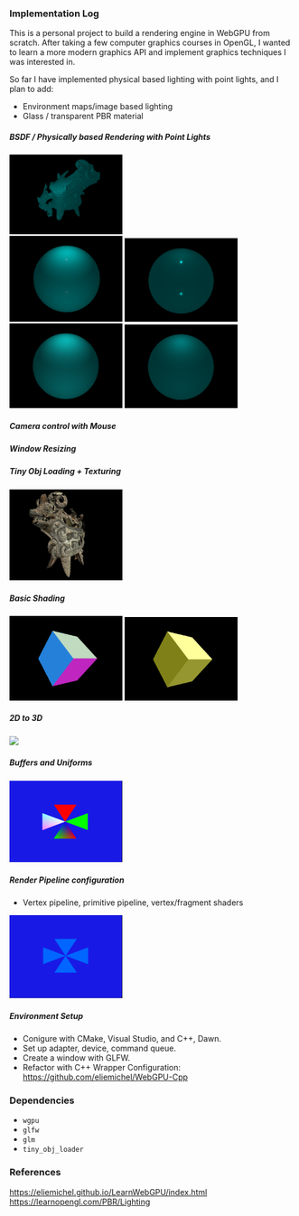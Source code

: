 ### Implementation Log

This is a personal project to build a rendering engine in WebGPU from scratch.
After taking a few computer graphics courses in OpenGL, I wanted to learn a more modern graphics API and 
implement graphics techniques I was interested in.

So far I have implemented physical based lighting with point lights, and
I plan to add:
- Environment maps/image based lighting
- Glass / transparent PBR material


##### BSDF / Physically based Rendering with Point Lights
<img src="readmeImages/ewer_pointLightPBR.png" width="200"/>  
<br>
<img src="readmeImages/r0.1m0.1.png" width="200"/>
<img src="readmeImages/r0.1m0.9.png" width="200"/>
<img src="readmeImages/r0.9m0.1.png" width="200"/>
<img src="readmeImages/r0.9m0.9.png" width="200"/>

##### Camera control with Mouse
##### Window Resizing

##### Tiny Obj Loading + Texturing
<img src="readmeImages/liddedEwer.png" width="200"/>

##### Basic Shading
<img src="readmeImages/normals.png" width="200"/> <img src="readmeImages/basicLighting.png" width="200"/> 

##### 2D to 3D
<img src="readmeImages/rotate.gif" width="200"/>

##### Buffers and Uniforms

<img src="readmeImages/buffers.png" width="200"/>

##### Render Pipeline configuration
- Vertex pipeline, primitive pipeline, vertex/fragment shaders

 
<img src="readmeImages/firstTriangles.png" width="200"/>

##### Environment Setup
- Conigure with CMake, Visual Studio, and C++, Dawn.
- Set up adapter, device, command queue.
- Create a window with GLFW.
- Refactor with C++ Wrapper Configuration: https://github.com/eliemichel/WebGPU-Cpp 

### Dependencies
- `wgpu`
- `glfw`
- `glm`
- `tiny_obj_loader`

### References

https://eliemichel.github.io/LearnWebGPU/index.html
https://learnopengl.com/PBR/Lighting

